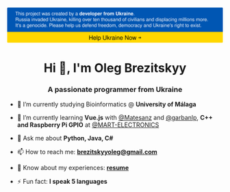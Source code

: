 [![StandWithUkraine](https://github.com/vshymanskyy/StandWithUkraine/blob/main/banner-direct-single.svg)](http://stand-with-ukraine.pp.ua/)

<h1 align="center">Hi 👋, I'm Oleg Brezitskyy</h1>
<h3 align="center">A passionate programmer from Ukraine </h3>

- 🔭 I’m currently studying Bioinformatics @ **University of Málaga**

- 🌱 I’m currently learning **Vue.js** with [@Matesanz](https://github.com/Matesanz) and [@garbanlp](https://github.com/garbanlp), **C++ and Raspberry Pi GPIO** at [@MART-ELECTRONICS](https://github.com/MART-ELECTRONICS)
- 💬 Ask me about **Python, Java, C#**

- 📫 How to reach me: **brezitskyyoleg@gmail.com**

- 📄 Know about my experiences: **[resume](https://drive.google.com/file/d/12BeHeLIWQTfzdag4U-vnc3sdZ7a3zFgF/view?usp=sharing)**

- ⚡ Fun fact: **I speak 5 languages**
